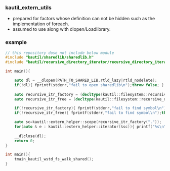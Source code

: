 ### kautil_extern_utils
* prepared for factors whose definition can not be hidden such as the implementation of foreach.
* assumed to use along with dlopen/Loadlibrary.

### example 

```c++
// this repository dose not include below module
#include "kautil/sharedlib/sharedlib.h"
#include "kautil/recursive_directory_iterator/recursive_directory_iterator.h"

int main(){

    auto dl = __dlopen(PATH_TO_SHARED_LIB,rtld_lazy|rtld_nodelete);
    if(!dl){ fprintf(stderr,"fail to open sharedlib\n");throw false; }
    
    auto recursive_itr_factory = (decltype(kautil::filesystem::recursive_directory_iterator)*) kautil_dlsym(dl,"recursive_directory_iterator");
    auto recursive_itr_free = (decltype(kautil::filesystem::recursive_directory_iterator_free)*) kautil_dlsym(dl,"recursive_directory_iterator_free");

    if(!recursive_itr_factory){ fprintf(stderr,"fail to find symbol\n");throw false; }
    if(!recursive_itr_free){ fprintf(stderr,"fail to find symbol\n");throw false; }

    auto sc=kautil::extern_helper::scope(recursive_itr_factory("."));
    for(auto & e : kautil::extern_helper::iterator(&sc)){ printf("%s\n",e.path());fflush(stdout);}
    
    __dlclose(dl);
    return 0;
}

int main(){
    tmain_kautil_wstd_fs_walk_shared();
}
```